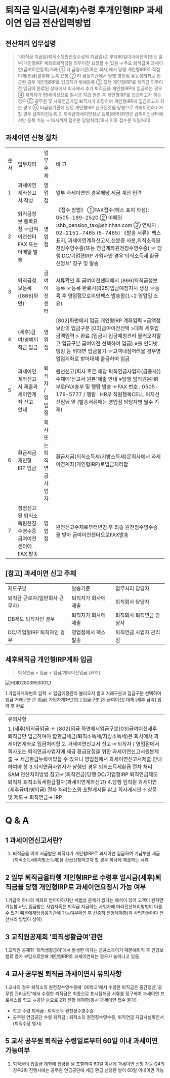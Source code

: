 # 퇴직금 일시금(세후)수령 후개인형IRP 과세이연 입금 전산입력방법
## 전산처리 업무설명
> 1.퇴직금 지급일(퇴직소득원천징수상의 지급일)로 부터60일이내에전액(또는 일부)개인형IRP 계좌로퇴직금을 의무이전 요청할 수 있음
> ☞주요 퇴직급여 과세이연(급여이전등록)거래
 ① 타 금융기관(혹은 회사)에서 당행 개인형IRP로 직접 이체(입금)를위해 등록 요청
 ② 타 금융기관에서 당행 영업점 유동성계좌로 입금된 경우 개인형IRP로 입금하기 위해등록
 ③ 당행 개인형IRP로 퇴직금 의무이전 입금이 완료된 상태에서 회사에서 추가 퇴직금을 개인형IRP에 입금하는 경우 
 ④ 퇴직자가 55세이상으로 일시금 지급 받은 후 개인형IRP로 입금하고자 하는 경우
 ⑤ 공무원 및 사학연금가입 퇴직자가 희망하여 개인형IRP에 입금하고자 하는 경우
 ⑥ 타금융기관에 있던 개인형IRP 신규된것을 당행으로 계약이전하고자 할 경우 급여이전등록
> 2. 퇴직금과세이연정보 등록[866]화면은 급여이전센터에서만 등록 가능
> ☞16시까지 접수분 당일처리(16시 이후 접수분 익일처리)
## 과세이연 신청 절차

<table><tbody><tr>
<td>
순서</td>
<td>
업무처리</td>
<td>
업무주체</td>
<td>
비 고</td></tr><tr>
<td>
1</td>
<td>
과세이연계좌신고서 작성</td>
<td>
영업점</td>
<td>
일부 과세이연인 경우해당 세금 계산 입력</td></tr><tr>
<td>
2</td>
<td>퇴직금정보 등록요청
☞급여이전센터FAX 또는 이메일 발송</td>
<td>
영업점</td>
<td>《접수 방법》
①FAX접수(팩스 표지 작성): 0505-189-2520
② 이메일 :shb_pension_tax@shinhan.com
③ 연락처 : 02-2151-7465 (5-7465)
《발송 서류》팩스 표지, 과세이연계좌신고서,신분증 사본,퇴직소득원천징수영수증(또는 연금계좌원천징수영수증)
☞ 당행 DC/기업형IRP 가입자인 경우'퇴직소득세 환급 신청서' 징구 및 발송</td></tr><tr>
<td>
3</td>
<td>
퇴직금정보등록([866]화면)</td>
<td>
급여이전센터</td>
<td>서류확인 후 급여이전센터에서 [866]퇴직금정보 등록
☞등록 완료시[825]입금예정지시 생성
☞등록 후 영업점으로리턴팩스 발송함(1~2 영업일 소요)</td></tr><tr>
<td>
4</td>
<td>
(세후)급여/명예퇴직금 입금</td>
<td>
영업점</td>
<td>[802]화면에서 입금
개인형IRP 계좌입력 >금액정보란의 입금구분 [03]급여이전선택 >대체
세후입금액입력 > 완료
(입금시 입금예정관리 불러오지말고 입금구분 급여이전 선택하여 입금)
※쏠 인터넷뱅킹 등 비대면 입금불가
☞고객내점어려울 경우영업점계좌로 받아대체 출금하여 입금</td></tr><tr>
<td>
5</td>
<td>과세이연계좌신고서 제출과세이연계좌 신고 안내</td>
<td>
퇴직자 / 영업점</td>
<td>원천신고(회사 혹은 해당 퇴직연금사업자(금융사)) 주체에'신고서 원본'제출 안내
※당행 임직원은HR부로FAX송부 및 행랑 발송
☞FAX 번호 : 0505-179-5777 / 행랑 : HR부 직원행복CELL 허지선 선임님 앞
(발송서류에는 영업점 담당자명 필수 기재)</td></tr><tr>
<td>
6</td>
<td>
환급세금 개인형IRP 입금</td>
<td>회사 또는퇴직연금사업자</td>
<td>
환급세금(퇴직소득세/지방소득세)은회사에서 과세이연계좌(개인형IRP)로입금처리함</td></tr><tr>
<td>
7</td>
<td>정정신고된 퇴직소득원천징수영수증
급여이전센터에 FAX 발송</td>
<td>
영업점</td>
<td>
원천신고주체로부터변경 후 최종 원천징수영수증을 받아 급여이전센터으로FAX발송</td></tr></tbody>
</table>


## [참고] 과세이연 신고 주체

<table><tbody><tr>
<td>
제도구분</td>
<td>
발송기준</td>
<td>
업무처리 담당자</td></tr><tr>
<td>
퇴직금 근로자(일반회사 근무자)</td>
<td>
퇴직자가 회사에 제출</td>
<td>
퇴직회사 담당자</td></tr><tr>
<td>
DB제도 퇴직자인 경우</td>
<td>
퇴직자가 회사에 제출</td>
<td>
퇴직회사 퇴직연금 담당자</td></tr><tr>
<td>
DC/기업형IRP 퇴직자인 경우</td>
<td>
영업점에서 팩스 발송</td>
<td>
퇴직연금 사업자 관리점</td></tr></tbody>
</table>


## 세후퇴직금 개인형IRP계좌 입금
> 퇴직연금 > 입금 > 입금/계약이전입금 [802]

![HDID2803950001_1](HDID2803950001_1.jpg)

1.가입자계좌번호 입력
☞ 입금예정관리 불러오지 말고 거래구분과 입금구분 선택하여 입금
거래구분 [1-입금]
가입자계좌번호[ ]
입금구분 [3-급여이전]
대체 [세후 금액] 입력 후 완료

<table><tbody><tr>
<td>
유의사항</td></tr><tr>
<td>1.(세후)퇴직금입금 ☞ [802]입금 화면에서입금구분[03]급여이전세후 퇴직금만 입금하여야 함환급세금(퇴직소득세/지방소득세)은 회사에서 과세이연계좌로 입금처리함
2. 과세이연신고서 신고
☞퇴직자 / 영업점에서회사또는 퇴직연금사업자에 세금 환급요청을 위한 과세이연신고서원본제출
→ 세금환급누락이있을 수 있으니 영업점에서 과세이연신고서제출 안내하여야 함
3.퇴직연금사업자가 당행인 경우 퇴직소득세환급 절차 처리
SAM 전산처리방법 참고☞[퇴직연금]당행 DC/기업형IRP 퇴직연금제도 퇴직자 퇴직소득세환급절차(과세이연계좌신고)
4.당행 임직원 과세이연(세후급여/명퇴금) 절차 처리는스윙 포탈게시물 참고
회사게시판→ 상품 및 제도→ 퇴직연금→ IRP</td></tr></tbody>
</table>


# Q & A
## 1 과세이연신고서란?
1. 퇴직금을 이미 지급받은 퇴직자가 개인형IRP로 과세이연 입금하여 기납부한 세금(퇴직소득세&지방소득세)을 환급신청하고자 할 경우 회사에 제출하는 서류
## 2 일부 퇴직금을타행 개인형IRP로 수령후 일시금(세후)퇴직금을 당행 개인형IRP로 과세이연요청시 가능 여부
1.가급적 하나의 계좌로 받아야하지만 세법상 문제가 없다는 해석이 있어 고객이 원하면가능함☞단, 입금받는 사업자혹은 퇴직금 지급하는 사업자에 따라전산처리방법이 다를 수 있기 때문에해당금융기관에 가능여부확인 후 신중히 진행해야함(각 사업자들마다 전산처리 방법이 상이)
## 3 교직원공제회 '퇴직생활급여'관련
1.교직원 공제회 '퇴직생활급여'에서 발생한 이자는 금융소득이기 때문에퇴직 후 건강보험료 증가 부담으로인해 개인형IRP로 과세이연하는 경우가 늘어나고 있음
## 4 교사 공무원 퇴직금 과세이연시 유의사항
1.교사의 경우 퇴직소득 원천징수영수증에' 00학교'에서 수령한 퇴직금은 중간정산,'공무원 관리공단'에서 수령한 퇴직금은 최종으로 표시됨해당 서류를 징구하여 과세이연 프로세스를 학교
→공단 순으로 2회 진행 해야함(동시 과세이연 접수 불가)
- 학교 수령 퇴직금 : 퇴직소득 원천징수영수증
- 공무원 연금공단 수령 퇴직금 : 퇴직소득 원천징수영수증, 퇴직연금 지급사실확인서(퇴직수당 명시)
## 5 교사 공무원 퇴직금 수령일로부터 60일 이내 과세이연 가능여부
1. 퇴직금이 입출금 계좌에 입금된 날 포함하여 60일 이내에 과세이연 신청 가능
Q4의 경우2회 진행시에는 공무원 연금공단에 세금 환급 신청한 날이 60일 이내이면 가능

